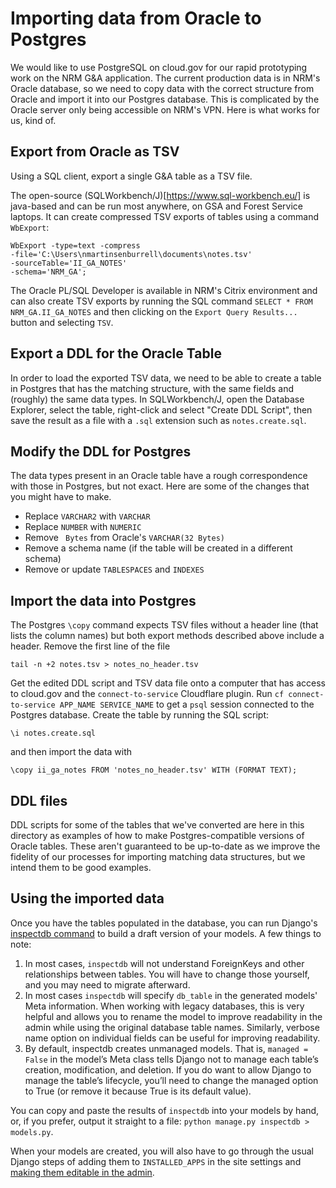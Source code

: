# Importing data from Oracle to Postgres

We would like to use PostgreSQL on cloud.gov for our rapid prototyping work on
the NRM G&A application. The current production data is in NRM's Oracle
database, so we need to copy data with the correct structure from Oracle and
import it into our Postgres database. This is complicated by the Oracle server
only being accessible on NRM's VPN. Here is what works for us, kind of.

## Export from Oracle as TSV

Using a SQL client, export a single G&A table as a TSV file. 

The open-source (SQLWorkbench/J)[https://www.sql-workbench.eu/] is java-based
and can be run most anywhere, on GSA and Forest Service laptops. It can create
compressed TSV exports of tables using a command `WbExport`:

```
WbExport -type=text -compress
-file='C:\Users\nmartinsenburrell\documents\notes.tsv'
-sourceTable='II_GA_NOTES'
-schema='NRM_GA';
```

The Oracle PL/SQL Developer is available in NRM's Citrix environment and can
also create TSV exports by running the SQL command `SELECT * FROM
NRM_GA.II_GA_NOTES` and then clicking on the `Export Query Results...` button
and selecting `TSV`.

## Export a DDL for the Oracle Table

In order to load the exported TSV data, we need to be able to create a table
in Postgres that has the matching structure, with the same fields and
(roughly) the same data types. In SQLWorkbench/J, open the Database Explorer,
select the table, right-click and select "Create DDL Script", then save the
result as a file with a `.sql` extension such as `notes.create.sql`.

## Modify the DDL for Postgres

The data types present in an Oracle table have a rough correspondence with
those in Postgres, but not exact. Here are some of the changes that you might
have to make.

- Replace `VARCHAR2` with `VARCHAR`
- Replace `NUMBER` with `NUMERIC`
- Remove ` Bytes` from Oracle's `VARCHAR(32 Bytes)`
- Remove a schema name (if the table will be created in a different schema)
- Remove or update `TABLESPACES` and `INDEXES`

## Import the data into Postgres

The Postgres `\copy` command expects TSV files without a header line (that
lists the column names) but both export methods described above include a
header. Remove the first line of the file

```
tail -n +2 notes.tsv > notes_no_header.tsv
```

Get the edited DDL script and TSV data file onto a computer that has access
to cloud.gov and the `connect-to-service` Cloudflare plugin. Run `cf
connect-to-service APP_NAME SERVICE_NAME` to get a `psql` session connected to
the Postgres database. Create the table by running the SQL script:

```
\i notes.create.sql
```

and then import the data with

```
\copy ii_ga_notes FROM 'notes_no_header.tsv' WITH (FORMAT TEXT);
```

## DDL files

DDL scripts for some of the tables that we've converted are here in this
directory as examples of how to make Postgres-compatible versions of Oracle
tables.  These aren't guaranteed to be up-to-date as we improve the fidelity
of our processes for importing matching data structures, but we intend them to
be good examples.


## Using the imported data

Once you have the tables populated in the database, you can run Django's [inspectdb command](https://docs.djangoproject.com/en/3.1/ref/django-admin/#django-admin-inspectdb) to build a draft version of your models. A few things to note:

1. In most cases, `inspectdb` will not understand ForeignKeys and other relationships between tables. You will have to change those yourself, and you may need to migrate afterward.
2. In most cases `inspectdb` will specify `db_table` in the generated models' Meta information. When working with legacy databases, this is very helpful and allows you to rename the model to improve readability in the admin while using the original database table names. Similarly, verbose name option on individual fields can be useful for improving readability.
3. By default, inspectdb creates unmanaged models. That is, `managed = False` in the model’s Meta class tells Django not to manage each table’s creation, modification, and deletion. If you do want to allow Django to manage the table’s lifecycle, you’ll need to change the managed option to True (or remove it because True is its default value).

You can copy and paste the results of `inspectdb` into your models by hand, or, if you prefer,  output it straight to a file: `python manage.py inspectdb > models.py`.

When your models are created, you will also have to go through the usual Django steps of adding them to `INSTALLED_APPS` in the site settings and [making them editable in the admin](https://docs.djangoproject.com/en/3.1/intro/tutorial02/#make-the-poll-app-modifiable-in-the-admin).



